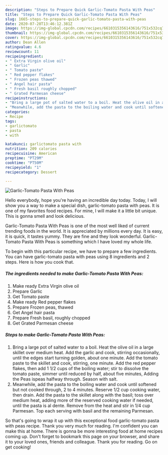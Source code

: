 ```yaml
---
description: "Steps to Prepare Quick Garlic-Tomato Pasta With Peas"
title: "Steps to Prepare Quick Garlic-Tomato Pasta With Peas"
slug: 1665-steps-to-prepare-quick-garlic-tomato-pasta-with-peas
date: 2020-07-28T13:46:12.381Z
image: https://img-global.cpcdn.com/recipes/6610315356143616/751x532cq70/garlic-tomato-pasta-with-peas-recipe-main-photo.jpg
thumbnail: https://img-global.cpcdn.com/recipes/6610315356143616/751x532cq70/garlic-tomato-pasta-with-peas-recipe-main-photo.jpg
cover: https://img-global.cpcdn.com/recipes/6610315356143616/751x532cq70/garlic-tomato-pasta-with-peas-recipe-main-photo.jpg
author: Dean Allen
ratingvalue: 4.6
reviewcount: 11
recipeingredient:
- " Extra Virgin olive oil"
- " Garlic"
- " Tomato paste"
- " Red pepper flakes"
- " Frozen peas thawed"
- " Angel hair pasta"
- " Fresh basil roughly chopped"
- " Grated Parmesan cheese"
recipeinstructions:
- "Bring a large pot of salted water to a boil. Heat the olive oil in a large skillet over medium heat. Add the garlic and cook, stirring occasionally, until the edges start turning golden, about one minute. Add the tomato paste to the skillet and cook, stirring, one minute. Add the red pepper flakes, then add 1 1/2 cups of the boiling water; stir to dissolve the tomato paste, simmer until reduced by half, about five minutes, Adding the Peas ispeas halfway through. Season with salt."
- "Meanwhile, add the pasta to the boiling water and cook until softened but not cooked through, 2 to 4 minutes. Reserve 1/2 cup cooking water, then drain. Add the pasta to the skillet along with the basil; toss over medium heat, adding more of the reserved cooking water if needed, until the pasta is al dente. Remove from the heat and stir in 1/4 cup Parmesan. Top each serving with basil and the remaining Parmesan."
categories:
- Recipe
tags:
- garlictomato
- pasta
- with

katakunci: garlictomato pasta with 
nutrition: 209 calories
recipecuisine: American
preptime: "PT29M"
cooktime: "PT50M"
recipeyield: "1"
recipecategory: Dessert

---
```



![Garlic-Tomato Pasta With Peas](https://img-global.cpcdn.com/recipes/6610315356143616/751x532cq70/garlic-tomato-pasta-with-peas-recipe-main-photo.jpg)

Hello everybody, hope you're having an incredible day today. Today, I will show you a way to make a special dish, garlic-tomato pasta with peas. It is one of my favorites food recipes. For mine, I will make it a little bit unique. This is gonna smell and look delicious.



Garlic-Tomato Pasta With Peas is one of the most well liked of current trending foods in the world. It is appreciated by millions every day. It is easy, it is quick, it tastes yummy. They are fine and they look wonderful. Garlic-Tomato Pasta With Peas is something which I have loved my whole life.


To begin with this particular recipe, we have to prepare a few ingredients. You can have garlic-tomato pasta with peas using 8 ingredients and 2 steps. Here is how you cook that.

<!--inarticleads1-->

##### The ingredients needed to make Garlic-Tomato Pasta With Peas:

1. Make ready  Extra Virgin olive oil
1. Prepare  Garlic
1. Get  Tomato paste
1. Make ready  Red pepper flakes
1. Prepare  Frozen peas, thawed
1. Get  Angel hair pasta
1. Prepare  Fresh basil, roughly chopped
1. Get  Grated Parmesan cheese




<!--inarticleads2-->

##### Steps to make Garlic-Tomato Pasta With Peas:

1. Bring a large pot of salted water to a boil. Heat the olive oil in a large skillet over medium heat. Add the garlic and cook, stirring occasionally, until the edges start turning golden, about one minute. Add the tomato paste to the skillet and cook, stirring, one minute. Add the red pepper flakes, then add 1 1/2 cups of the boiling water; stir to dissolve the tomato paste, simmer until reduced by half, about five minutes, Adding the Peas ispeas halfway through. Season with salt.
1. Meanwhile, add the pasta to the boiling water and cook until softened but not cooked through, 2 to 4 minutes. Reserve 1/2 cup cooking water, then drain. Add the pasta to the skillet along with the basil; toss over medium heat, adding more of the reserved cooking water if needed, until the pasta is al dente. Remove from the heat and stir in 1/4 cup Parmesan. Top each serving with basil and the remaining Parmesan.




So that's going to wrap it up with this exceptional food garlic-tomato pasta with peas recipe. Thank you very much for reading. I'm confident you can make this at home. There is gonna be more interesting food at home recipes coming up. Don't forget to bookmark this page on your browser, and share it to your loved ones, friends and colleague. Thank you for reading. Go on get cooking!

